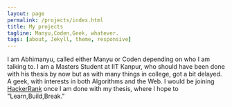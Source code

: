 ```yaml
---
layout: page
permalink: /projects/index.html
title: My projects
tagline: Manyu,Coden,Geek, whatever.
tags: [about, Jekyll, theme, responsive]
---
```


I am Abhimanyu, called either Manyu or Coden depending on who I am talking to. 
I am a Masters Student at IIT Kanpur, who should have been done with his thesis by now
but as with many things in college, got a bit delayed. A geek, with interests in 
both Algorithms and the Web. I would be joining [HackerRank](http://hackerrank.com/)
once I am done with my thesis, where I hope to "Learn,Build,Break."


